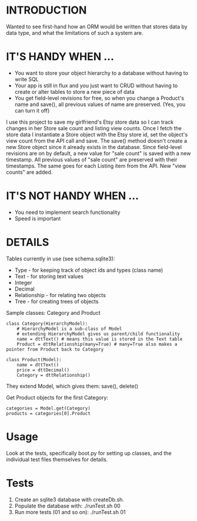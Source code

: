 INTRODUCTION
====

Wanted to see first-hand how an ORM would be written that stores data by data type, and what the limitations of such a system are.

IT'S HANDY WHEN ...
====

* You want to store your object hierarchy to a database without having to write SQL
* Your app is still in flux and you just want to CRUD without having to create or alter tables to store a new piece of data
* You get field-level revisions for free, so when you change a Product's name and save(), all previous values of name are preserved. (Yes, you can turn it off)

I use this project to save my girlfriend's Etsy store data so I can track changes in her Store sale count and listing view counts. Once I fetch the store data I instantiate a Store object with the Etsy store id, set the object's view count from the API call and save. The save() method doesn't create a new Store object since it already exists in the database. Since field-level revisions are on by default, a new value for "sale count" is saved with a new timestamp. All previous values of "sale count" are preserved with their timestamps. The same goes for each Listing item from the API. New "view counts" are added.

IT'S NOT HANDY WHEN ...
====

* You need to implement search functionality
* Speed is important

DETAILS
====

Tables currently in use (see schema.sqlite3):

* Type - for keeping track of object ids and types (class name)
* Text - for storing text values
* Integer
* Decimal
* Relationship - for relating two objects
* Tree - for creating trees of objects

Sample classes: Category and Product

	class Category(HierarchyModel):
		# HierarchyModel is a sub-class of Model
		# extending HierarchyModel gives us parent/child functionality
		name = dttText() # means this value is stored in the Text table
		Product = dttRelationship(many=True) # many=True also makes a pointer from Product back to Category

	class Product(Model):
		name = dttText()
		price = dttDecimal()
		Category = dttRelationship()

They extend Model, which gives them: save(), delete()

Get Product objects for the first Category:

	categories = Model.get(Category)
	products = categories[0].Product

Usage
====

Look at the tests, specifically boot.py for setting up classes, and the individual test files themselves for details.

Tests
====

1. Create an sqlite3 database with createDb.sh.
1. Populate the database with: ./runTest.sh 00
1. Run more tests (01 and so on): ./runTest.sh 01


